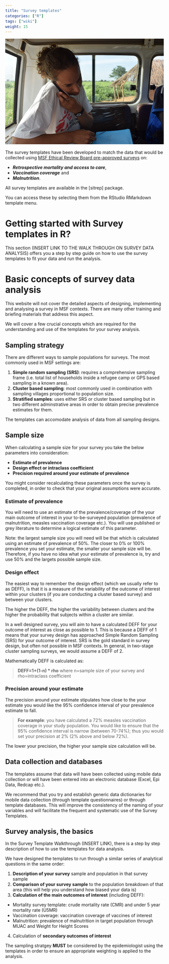 ```yaml
---
title: "Survey templates"
categories: ["R"]
tags: ["wiki"]
weight: 15
---
```


![MSF Epidemiologist carrying out survey](images/msfepisurvey.jpg?width=30pc)

The survey templates have been developed to match the data that would be collected using [MSF Ethical Review Board pre-approved surveys](https://fieldresearch.msf.org/handle/10144/618942) on: 

* ***Retrospective mortality and access to care***,  
* ***Vaccination coverage*** and   
* ***Malnutrition***.   

All survey templates are available in the [sitrep] package.  

You can access these by selecting them from the RStudio RMarkdown template menu.

# Getting started with Survey templates in R?

This section (INSERT LINK TO THE WALK THROUGH ON SURVEY DATA ANALYSIS) offers you a step by step guide on how to use the survey templates to fit your data and run the analysis.

# Basic concepts of survey data analysis

This website will not cover the detailed aspects of designing, implementing and analysing a survey in MSF contexts. There are many other training and briefing materials that address this aspect.

We will cover a few crucial concepts which are required for the understanding and use of the templates for your survey analysis.

## Sampling strategy
There are different ways to sample populations for surveys. The most commonly used in MSF settings are:

1. **Simple random sampling (SRS)**: requires a comprehensive sampling frame (i.e. total list of households inside a refugee camp or 
GPS based sampling in a known area).
2. **Cluster based sampling**: most commonly used in combination with sampling villages proportional to population size.
3. **Stratified samples**: uses either SRS or cluster based sampling but in two different adminstrative areas in order to obtain
precise prevalence estimates for them.

The templates can accomodate analysis of data from all sampling designs.

## Sample size
When calculating a sample size for your survey you take the below parameters into consideration:

* **Estimate of prevalence**
* **Design effect or intraclass coefficient**
* **Precision required around your estimate of prevalence**

You might consider recalculating these parameters once the survey is completed, in order to check that your original assumptions were accurate.

### Estimate of prevalence
You will need to use an estimate of the prevalence/coverage of the your main outcome of interest in your to-be-surveyed population (prevalence of malnutrition, measles vaccination coverage etc.). You will use published or grey literature to determine a logical estimate of this parameter.

Note: the largest sample size you will need will be that which is calculated using an estimate of prevalence of 50%. The closer to 0% or 100% prevalence you set your estimate, the smaller your sample size will be. Therefore, if you have no idea what your estimate of prevalence is, try and use 50% and the largets possible sample size.

### Design effect
The easiest way to remember the design effect (which we usually refer to as DEFF), is that it is a measure of the variability of the outcome of interest within your clusters (if you are conducting a cluster based survey) and between your clusters. 

The higher the DEFF, the higher the variability between clusters and the higher the probability that subjects within a cluster are similar.

In a well designed survey, you will aim to have a calculated DEFF for your outcome of interest as close as possible to 1. This is because a DEFF of 1 means that your survey design has approached Simple Random Sampling (SRS) for your outcome of interest. SRS is the gold standard in survey design, but often not possible in MSF contexts. In general, in two-stage cluster sampling surveys, we would assume a DEFF of 2.

Mathematically DEFF is calculated as:

> **DEFF=1+(1-n) * rho**
> where n=sample size of your survey and rho=intraclass coefficient

### Precision around your estimate
The precision around your estimate stipulates how close to the your estimate you would like the 95% confidence interval of your prevalence estimate to fall.

> **For example**: you have calculated a 72% measles vaccination coverage in your study population. You would like to ensure that the 
> 95% confidence interval is narrow (between 70-74%); thus you would set your precision at 2% (2% above and below 72%).

The lower your precision, the higher your sample size calculation will be.

## Data collection and databases
The templates assume that data will have been collected using mobile data collection or will have been entered into an electronic database (Excel, Epi Data, Redcap etc.).

We recommend that you try and establish generic data dictionaries for mobile data collection (through template questionnaires) or through template databases. This will improve the consistency of the naming of your variables and will facilitate the frequent and systematic use of the Survey Templates.

## Survey analysis, the basics
In the Survey Template Walkthrough (INSERT LINK), there is a step by step description of how to use the templates for data analysis.

We have designed the templates to run through a similar series of analytical questions in the same order:

1. **Description of your survey** sample and population in that survey sample
2. **Comparison of your survey sample** to the population breakdown of that area (this will help you understand how biased your data is)
3. **Calculation of the main outcomes of interest** (including DEFF): 

  * Mortality survey template: crude mortality rate (CMR) and under 5 year mortality rate (U5MR)
  * Vaccination coverage: vaccination coverage of vaccines of interest
  * Malnutrition: prevalence of malnutrition in target population through MUAC and Weight for Height Scores  
  
4. Calculation of **secondary outcomes of interest**

The sampling stratgey **MUST** be considered by the epidemiologist using the templates in order to ensure an appropriate weighting is applied to the analysis.

